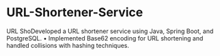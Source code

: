 # URL-Shortener-Service
URL ShoDeveloped a URL shortener service using Java, Spring Boot, and PostgreSQL. • Implemented Base62 encoding for URL shortening and handled collisions with hashing techniques.
